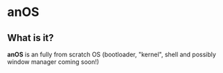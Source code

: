 # anOS
## What is it?
**anOS** is an fully from scratch OS (bootloader, "kernel", shell and possibly window manager coming soon!)
